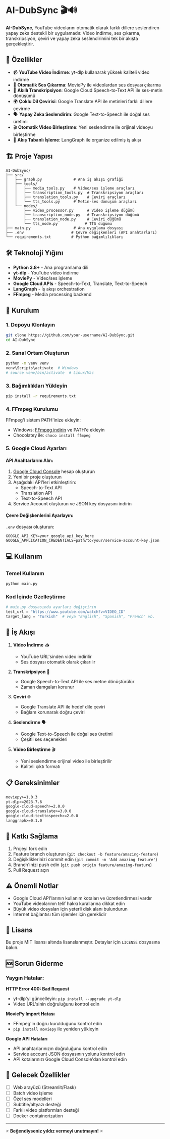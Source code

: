 # AI-DubSync 🎬🔊

**AI-DubSync**, YouTube videolarını otomatik olarak farklı dillere seslendiren yapay zeka destekli bir uygulamadır. Video indirme, ses çıkarma, transkripsiyon, çeviri ve yapay zeka seslendirimini tek bir akışta gerçekleştirir.

## 🌟 Özellikler

- 📹 **YouTube Video İndirme**: yt-dlp kullanarak yüksek kaliteli video indirme
- 🎵 **Otomatik Ses Çıkarma**: MoviePy ile videolardan ses dosyası çıkarma
- 📝 **Akıllı Transkripsiyon**: Google Cloud Speech-to-Text API ile ses-metin dönüşümü
- 🌍 **Çoklu Dil Çevirisi**: Google Translate API ile metinleri farklı dillere çevirme
- 🗣️ **Yapay Zeka Seslendirim**: Google Text-to-Speech ile doğal ses üretimi
- 🎬 **Otomatik Video Birleştirme**: Yeni seslendirme ile orijinal videoyu birleştirme
- 🔄 **Akış Tabanlı İşleme**: LangGraph ile organize edilmiş iş akışı

## 🏗️ Proje Yapısı

```
AI-DubSync/
├── src/
│   ├── graph.py              # Ana iş akışı grafiği
│   ├── tools/
│   │   ├── media_tools.py    # Video/ses işleme araçları
│   │   ├── transcription_tools.py  # Transkripsiyon araçları
│   │   ├── translation_tools.py    # Çeviri araçları
│   │   └── tts_tools.py      # Metin-ses dönüşüm araçları
│   └── nodes/
│       ├── video_processor.py      # Video işleme düğümü
│       ├── transcription_node.py   # Transkripsiyon düğümü
│       ├── translation_node.py     # Çeviri düğümü
│       └── tts_node.py            # TTS düğümü
├── main.py                   # Ana uygulama dosyası
├── .env                     # Çevre değişkenleri (API anahtarları)
└── requirements.txt         # Python bağımlılıkları
```

## 🛠️ Teknoloji Yığını

- **Python 3.8+** - Ana programlama dili
- **yt-dlp** - YouTube video indirme
- **MoviePy** - Video/ses işleme
- **Google Cloud APIs** - Speech-to-Text, Translate, Text-to-Speech
- **LangGraph** - İş akışı orchestration
- **FFmpeg** - Media processing backend

## 🚀 Kurulum

### 1. Depoyu Klonlayın
```bash
git clone https://github.com/your-username/AI-DubSync.git
cd AI-DubSync
```

### 2. Sanal Ortam Oluşturun
```bash
python -m venv venv
venv\Scripts\activate  # Windows
# source venv/bin/activate  # Linux/Mac
```

### 3. Bağımlılıkları Yükleyin
```bash
pip install -r requirements.txt
```

### 4. FFmpeg Kurulumu
FFmpeg'i sistem PATH'inize ekleyin:
- Windows: [FFmpeg indirin](https://ffmpeg.org/download.html) ve PATH'e ekleyin
- Chocolatey ile: `choco install ffmpeg`

### 5. Google Cloud Ayarları

#### API Anahtarlarını Alın:
1. [Google Cloud Console](https://console.cloud.google.com/) hesap oluşturun
2. Yeni bir proje oluşturun
3. Aşağıdaki API'leri etkinleştirin:
   - Speech-to-Text API
   - Translation API  
   - Text-to-Speech API
4. Service Account oluşturun ve JSON key dosyasını indirin

#### Çevre Değişkenlerini Ayarlayın:
`.env` dosyası oluşturun:
```env
GOOGLE_API_KEY=your_google_api_key_here
GOOGLE_APPLICATION_CREDENTIALS=path/to/your/service-account-key.json
```

## 💻 Kullanım

### Temel Kullanım
```bash
python main.py
```

### Kod İçinde Özelleştirme
```python
# main.py dosyasında ayarları değiştirin
test_url = "https://www.youtube.com/watch?v=VIDEO_ID"
target_lang = "Turkish"  # veya "English", "Spanish", "French" vb.
```

## 🔧 İş Akışı

1. **Video İndirme** 📥
   - YouTube URL'sinden video indirilir
   - Ses dosyası otomatik olarak çıkarılır

2. **Transkripsiyon** 🎤
   - Google Speech-to-Text API ile ses metne dönüştürülür
   - Zaman damgaları korunur

3. **Çeviri** 🌐
   - Google Translate API ile hedef dile çeviri
   - Bağlam korunarak doğru çeviri

4. **Seslendirme** 🗣️
   - Google Text-to-Speech ile doğal ses üretimi
   - Çeşitli ses seçenekleri

5. **Video Birleştirme** 🎬
   - Yeni seslendirme orijinal video ile birleştirilir
   - Kaliteli çıktı formatı

## 📋 Gereksinimler

```txt
moviepy>=1.0.3
yt-dlp>=2023.7.6
google-cloud-speech>=2.0.0
google-cloud-translate>=3.0.0
google-cloud-texttospeech>=2.0.0
langgraph>=0.1.0
```

## 🤝 Katkı Sağlama

1. Projeyi fork edin
2. Feature branch oluşturun (`git checkout -b feature/amazing-feature`)
3. Değişikliklerinizi commit edin (`git commit -m 'Add amazing feature'`)
4. Branch'inizi push edin (`git push origin feature/amazing-feature`)
5. Pull Request açın

## ⚠️ Önemli Notlar

- Google Cloud API'larının kullanım kotaları ve ücretlendirmesi vardır
- YouTube videolarının telif hakkı kurallarına dikkat edin
- Büyük video dosyaları için yeterli disk alanı bulundurun
- İnternet bağlantısı tüm işlemler için gereklidir

## 📄 Lisans

Bu proje MIT lisansı altında lisanslanmıştır. Detaylar için `LICENSE` dosyasına bakın.

## 🆘 Sorun Giderme

### Yaygın Hatalar:

**HTTP Error 400: Bad Request**
- yt-dlp'yi güncelleyin: `pip install --upgrade yt-dlp`
- Video URL'sinin doğruluğunu kontrol edin

**MoviePy Import Hatası**
- FFmpeg'in doğru kurulduğunu kontrol edin
- `pip install moviepy` ile yeniden yükleyin

**Google API Hataları**
- API anahtarlarınızın doğruluğunu kontrol edin
- Service account JSON dosyasının yolunu kontrol edin
- API kotalarınızı Google Cloud Console'dan kontrol edin

## 🔮 Gelecek Özellikler

- [ ] Web arayüzü (Streamlit/Flask)
- [ ] Batch video işleme
- [ ] Özel ses modelleri
- [ ] Subtitle/altyazı desteği
- [ ] Farklı video platformları desteği
- [ ] Docker containerization

---

⭐ **Beğendiyseniz yıldız vermeyi unutmayın!** ⭐